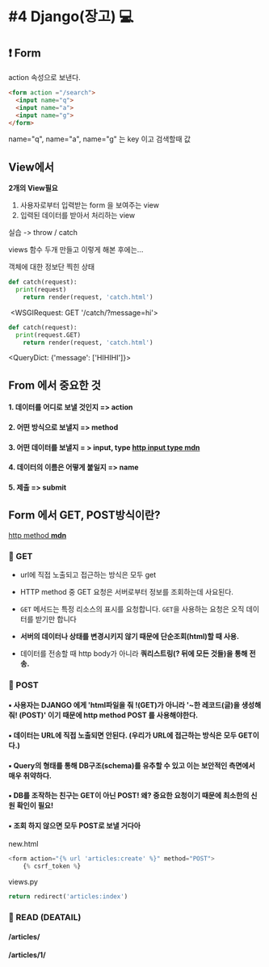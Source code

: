 # #4 Django(장고) :computer:



## :exclamation: Form 

action 속성으로 보낸다.

```html
<form action ="/search">
  <input name="q">
  <input name="a">
  <input name="g">
</form>
```

name="q", name="a", name="g"  는 key 이고 검색할때 값 







## View에서

**2개의 View필요**

1. 사용자로부터 입력받는 form 을 보여주는 view
2. 입력된 데이터를 받아서 처리하는 view



실습 -> throw /  catch

views 함수 두개 만들고 이렇게 해본 후에는... 

객체에 대한 정보단 찍힌 상태

```python
def catch(request):
  print(request)
	return render(request, 'catch.html')
```

​	<WSGIRequest: GET '/catch/?message=hi'>

```python
def catch(request):
  print(request.GET)
	return render(request, 'catch.html')
```

   <QueryDict: {'message': ['HIHIHI']}>









## From 에서 중요한 것

#### 	1. 데이터를 어디로 보낼 것인지 => action

#### 	2. 어떤 방식으로 보낼지 => method

#### 	3. 어떤 데이터를 보낼지 = > input, type [http input type mdn](https://developer.mozilla.org/ko/docs/Web/HTML/Element/Input)

#### 	4. 데이터의 이름은 어떻게 붙일지 => name

#### 	5. 제출 => submit









## Form 에서 GET, POST방식이란?

[http method **mdn**](https://developer.mozilla.org/ko/docs/Web/HTTP/Methods)

### 💎 GET

* url에 직접 노출되고 접근하는 방식은 모두 get

* HTTP method 중 GET 요청은 서버로부터 정보를 조회하는데 사요된다.
* `GET` 메서드는 특정 리소스의 표시를 요청합니다. `GET`을 사용하는 요청은 오직 데이터를 받기만 합니다
* **서버의 데이터나 상태를 변경시키지 않기 때문에 단순조회(html)할 때 사용.**
* 데이터를 전송할 때 http body가 아니라 **쿼리스트링(? 뒤에 모든 것들)을 통해 전송.**



### 💎 POST

#### ▪︎ 사용자는 DJANGO 에게 'html파일을 줘 !(GET)가 아니라 '~한 레코드(글)을 생성해줘! (POST)' 이기 때문에 http method POST 를 사용해야한다.

#### ▪︎ 데이터는 URL에 직접 노출되면 안된다. (우리가 URL에 접근하는 방식은 모두 GET이다.)

#### ▪︎ Query의 형태를 통해 DB구조(schema)를 유추할 수 있고 이는 보안적인 측면에서 매우 취약하다.

#### ▪︎ DB를 조작하는 친구는 GET이 아닌 POST! 왜? 중요한 요청이기 때문에 최소한의 신원 확인이 필요!

#### ▪︎ 조회 하지 않으면 모두 POST로 보낼 거다아





new.html

```python
<form action="{% url 'articles:create' %}" method="POST">
	{% csrf_token %}
```



views.py

```python
return redirect('articles:index')
```



### 🧪 READ (DEATAIL) 

#### /articles/

#### /articles/1/

